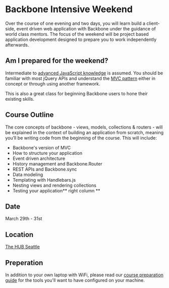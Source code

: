 Backbone Intensive Weekend
==========================

Over the course of one evening and two days, you will learn build a client-side, event driven web application with Backbone under the guidance of world class mentors. The focus of the weekend will be project based application development designed to prepare you to work independently afterwards. 

Am I prepared for the weekend?
------------------------------

Intermediate to [advanced JavaScript knowledge](advanced-js.html) is assumed. You should be familiar with most jQuery APIs and understand the [MVC pattern](http://addyosmani.com/blog/understanding-mvc-and-mvp-for-javascript-and-backbone-developers/) either in concept or through using another framework.

This is also a great class for beginning Backbone users to hone their existing skills.

Course Outline
--------------

The core concepts of backbone - views, models, collections & routers - will be explained in the context of building an application from scratch, meaning you’ll be writing code from the beginning of the course. This will include:

- Backbone's version of MVC
- How to structure your application
- Event driven architecture
- History management and Backbone.Router
- REST APIs and Backbone.sync
- Data modeling
- Templating with Handlebars.js
- Nesting views and rendering collections
- Testing your application** right column **

Date
----
March 29th - 31st

Location
--------
[The HUB Seattle](http://thehubseattle.com/)

Preperation
-----------

In addition to your own laptop with WiFi, please read our [course preparation guide](preparation.html) for the tools you'll want to have configured on your machine.
